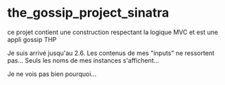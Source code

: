 # the_gossip_project_sinatra

ce projet contient une construction respectant la logique MVC et est une appli gossip THP


Je suis arrivé jusqu'au 2.6. Les contenus de mes "inputs" ne ressortent pas... Seuls les noms de mes instances s'affichent...

Je ne vois pas bien pourquoi...
